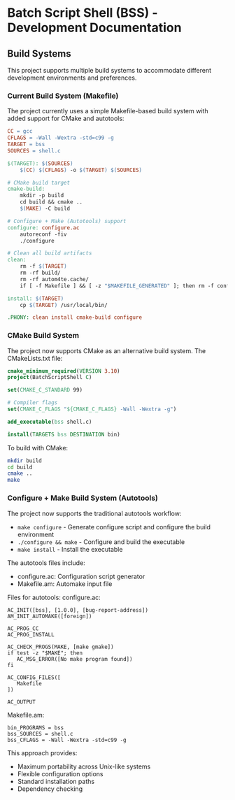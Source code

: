 # Batch Script Shell (BSS) - Development Documentation

## Build Systems

This project supports multiple build systems to accommodate different development environments and preferences.

### Current Build System (Makefile)

The project currently uses a simple Makefile-based build system with added support for CMake and autotools:

```makefile
CC = gcc
CFLAGS = -Wall -Wextra -std=c99 -g
TARGET = bss
SOURCES = shell.c

$(TARGET): $(SOURCES)
	$(CC) $(CFLAGS) -o $(TARGET) $(SOURCES)

# CMake build target
cmake-build:
	mkdir -p build
	cd build && cmake ..
	$(MAKE) -C build

# Configure + Make (Autotools) support
configure: configure.ac
	autoreconf -fiv
	./configure

# Clean all build artifacts
clean:
	rm -f $(TARGET)
	rm -rf build/
	rm -rf autom4te.cache/
	if [ -f Makefile ] && [ -z "$MAKEFILE_GENERATED" ]; then rm -f config.log config.status Makefile; fi

install: $(TARGET)
	cp $(TARGET) /usr/local/bin/

.PHONY: clean install cmake-build configure
```

### CMake Build System

The project now supports CMake as an alternative build system. The CMakeLists.txt file:

```cmake
cmake_minimum_required(VERSION 3.10)
project(BatchScriptShell C)

set(CMAKE_C_STANDARD 99)

# Compiler flags
set(CMAKE_C_FLAGS "${CMAKE_C_FLAGS} -Wall -Wextra -g")

add_executable(bss shell.c)

install(TARGETS bss DESTINATION bin)
```

To build with CMake:
```bash
mkdir build
cd build
cmake ..
make
```

### Configure + Make Build System (Autotools)

The project now supports the traditional autotools workflow:

- `make configure` - Generate configure script and configure the build environment
- `./configure && make` - Configure and build the executable
- `make install` - Install the executable

The autotools files include:
- configure.ac: Configuration script generator
- Makefile.am: Automake input file

Files for autotools:
configure.ac:
```
AC_INIT([bss], [1.0.0], [bug-report-address])
AM_INIT_AUTOMAKE([foreign])

AC_PROG_CC
AC_PROG_INSTALL

AC_CHECK_PROGS(MAKE, [make gmake])
if test -z "$MAKE"; then
   AC_MSG_ERROR([No make program found])
fi

AC_CONFIG_FILES([
   Makefile
])

AC_OUTPUT
```

Makefile.am:
```
bin_PROGRAMS = bss
bss_SOURCES = shell.c
bss_CFLAGS = -Wall -Wextra -std=c99 -g
```

This approach provides:
- Maximum portability across Unix-like systems
- Flexible configuration options
- Standard installation paths
- Dependency checking